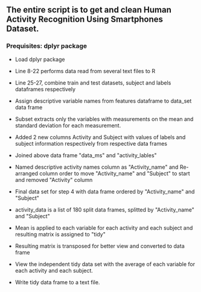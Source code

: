 ## The entire script is to get and clean Human Activity Recognition Using Smartphones Dataset.
### Prequisites: dplyr package

* Load dplyr package

* Line 8-22 performs data read from several text files to R

* Line 25-27, combine train and test datasets, subject and labels dataframes respectively

* Assign descriptive variable names from features dataframe to data_set data frame

* Subset extracts only the variables with measurements on the mean and standard deviation for each measurement.

* Added 2 new columns Activity and Subject with values of labels and subject information respectively from respective data frames

* Joined above data frame "data_ms" and "activity_lables"

* Named descriptive activity names column as "Activity_name" and Re-arranged column order to move "Activity_name" and "Subject" to start and removed "Activity" column

* Final data set for step 4 with data frame ordered by "Activity_name" and "Subject"

* activity_data is a list of 180 split data frames, splitted by "Activity_name" and "Subject"

* Mean is applied to each variable for each activity and each subject and resulting matrix is assigned to "tidy"

* Resulting matrix is transposed for better view and converted to data frame

* View the independent tidy data set with the average of each variable for each activity and each subject.

* Write tidy data frame to a text file.